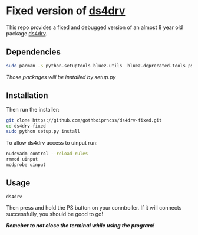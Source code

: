 
# Fixed version of [ds4drv](https://github.com/chrippa/ds4drv)
This repo provides a fixed and debugged version of an almost 8 year old package [ds4drv](https://github.com/chrippa/ds4drv).



## Dependencies
```bash
sudo pacman -S python-setuptools bluez-utils  bluez-deprecated-tools python-evdev python-pyudev
```
_Those packages will be installed by setup.py_

## Installation
Then run the installer:
```bash
git clone https://github.com/gothboiprncss/ds4drv-fixed.git
cd ds4drv-fixed
sudo python setup.py install
```
To allow ds4drv access to uinput run:
```bash
nudevadm control --reload-rules
rmmod uinput
modprobe uinput
```
## Usage

```bash
ds4drv
```
Then press and hold the PS button on your conntroller.
If it will connects successfully, you should be good to go! 

_**Remeber to not close the terminal while using the program!**_
